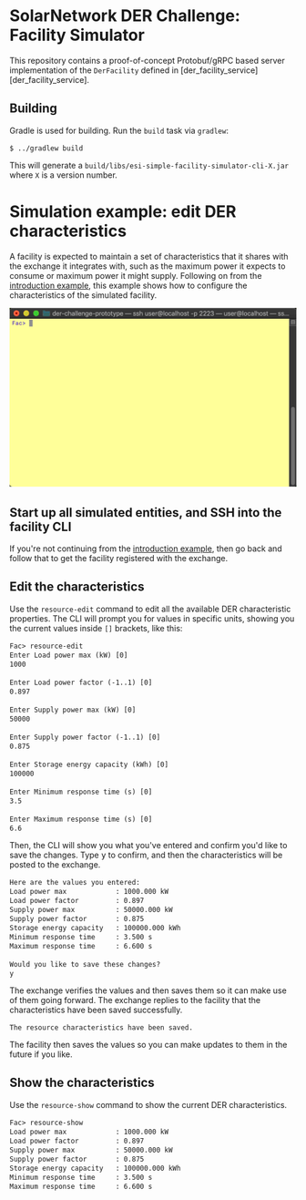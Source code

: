 # SolarNetwork DER Challenge: Facility Simulator

This repository contains a proof-of-concept Protobuf/gRPC based server implementation of the
`DerFacility` defined in [der_facility_service][der_facility_service].

## Building

Gradle is used for building. Run the `build` task via `gradlew`:

	$ ../gradlew build

This will generate a `build/libs/esi-simple-facility-simulator-cli-X.jar` where `X` is a version number.

# Simulation example: edit DER characteristics

A facility is expected to maintain a set of characteristics that it shares with the exchange it
integrates with, such as the maximum power it expects to consume or maximum power it might supply.
Following on from the [introduction example][sim-intro], this example shows how to configure the 
characteristics of the simulated facility.

![Editing DER characteristics](docs/esi-sim-characteristics-edit.gif)

## Start up all simulated entities, and SSH into the facility CLI

If you're not continuing from the [introduction example][sim-intro], then go back and follow that
to get the facility registered with the exchange.

## Edit the characteristics

Use the `resource-edit` command to edit all the available DER characteristic properties. The CLI
will prompt you for values in specific units, showing you the current values inside `[]` brackets,
like this:

```
Fac> resource-edit
Enter Load power max (kW) [0]
1000

Enter Load power factor (-1..1) [0]
0.897

Enter Supply power max (kW) [0]
50000

Enter Supply power factor (-1..1) [0]
0.875

Enter Storage energy capacity (kWh) [0]
100000

Enter Minimum response time (s) [0]
3.5

Enter Maximum response time (s) [0]
6.6
```

Then, the CLI will show you what you've entered and confirm you'd like to save the changes. Type
<kbd>y</kbd> to confirm, and then the characteristics will be posted to the exchange.

```
Here are the values you entered:
Load power max            : 1000.000 kW
Load power factor         : 0.897 
Supply power max          : 50000.000 kW
Supply power factor       : 0.875 
Storage energy capacity   : 100000.000 kWh
Minimum response time     : 3.500 s
Maximum response time     : 6.600 s

Would you like to save these changes?
y
```

The exchange verifies the values and then saves them so it can make use of them going forward. The
exchange replies to the facility that the characteristics have been saved successfully.

```
The resource characteristics have been saved.
```

The facility then saves the values so you can make updates to them in the future if you like.

## Show the characteristics

Use the `resource-show` command to show the current DER characteristics.

```
Fac> resource-show 
Load power max            : 1000.000 kW
Load power factor         : 0.897 
Supply power max          : 50000.000 kW
Supply power factor       : 0.875 
Storage energy capacity   : 100000.000 kWh
Minimum response time     : 3.500 s
Maximum response time     : 6.600 s
```


[der_facility]: ../api/src/main/proto/solarnetwork/esi/service/der_facility_service.proto
[sim-intro]: ../README.md#simulation-example-register-a-facility-with-an-exchange
